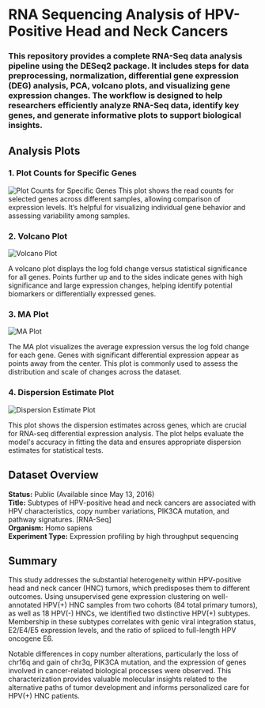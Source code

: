 <h1>RNA Sequencing Analysis of HPV-Positive Head and Neck Cancers</h1>
<h3>This repository provides a complete RNA-Seq data analysis pipeline using the DESeq2 package. It includes steps for data preprocessing, normalization, differential gene expression (DEG) analysis, PCA, volcano plots, and visualizing gene expression changes. The workflow is designed to help researchers efficiently analyze RNA-Seq data, identify key genes, and generate informative plots to support biological insights.</h3>
<h2>Analysis Plots</h2> 

### 1. Plot Counts for Specific Genes
![Plot Counts for Specific Genes](PLOT_COUNTS_FOR_SPECIFIC_GENES.png)
This plot shows the read counts for selected genes across different samples, allowing comparison of expression levels. It’s helpful for visualizing individual gene behavior and assessing variability among samples.

### 2. Volcano Plot
![Volcano Plot](VOLCANO_PLOT.png)

A volcano plot displays the log fold change versus statistical significance for all genes. Points further up and to the sides indicate genes with high significance and large expression changes, helping identify potential biomarkers or differentially expressed genes.

### 3. MA Plot
![MA Plot](maplot.png)

The MA plot visualizes the average expression versus the log fold change for each gene. Genes with significant differential expression appear as points away from the center. This plot is commonly used to assess the distribution and scale of changes across the dataset.

### 4. Dispersion Estimate Plot
![Dispersion Estimate Plot](Dispersion_estimate.png)

This plot shows the dispersion estimates across genes, which are crucial for RNA-seq differential expression analysis. The plot helps evaluate the model's accuracy in fitting the data and ensures appropriate dispersion estimates for statistical tests.

<h2>Dataset Overview</h2>
<p><strong>Status:</strong> Public (Available since May 13, 2016)<br>
<strong>Title:</strong> Subtypes of HPV-positive head and neck cancers are associated with HPV characteristics, copy number variations, PIK3CA mutation, and pathway signatures. [RNA-Seq]<br>
<strong>Organism:</strong> Homo sapiens<br>
<strong>Experiment Type:</strong> Expression profiling by high throughput sequencing</p>

<h2>Summary</h2>
<p>This study addresses the substantial heterogeneity within HPV-positive head and neck cancer (HNC) tumors, which predisposes them to different outcomes. Using unsupervised gene expression clustering on well-annotated HPV(+) HNC samples from two cohorts (84 total primary tumors), as well as 18 HPV(-) HNCs, we identified two distinctive HPV(+) subtypes. Membership in these subtypes correlates with genic viral integration status, E2/E4/E5 expression levels, and the ratio of spliced to full-length HPV oncogene E6.</p>

<p>Notable differences in copy number alterations, particularly the loss of chr16q and gain of chr3q, PIK3CA mutation, and the expression of genes involved in cancer-related biological processes were observed. This characterization provides valuable molecular insights related to the alternative paths of tumor development and informs personalized care for HPV(+) HNC patients.</p>
